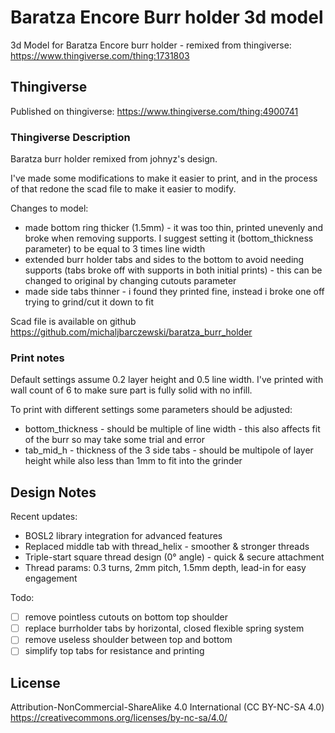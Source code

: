 # Baratza Encore Burr holder 3d model

3d Model for Baratza Encore burr holder - remixed from thingiverse: <https://www.thingiverse.com/thing:1731803>

## Thingiverse

Published on thingiverse: <https://www.thingiverse.com/thing:4900741>

### Thingiverse Description

Baratza burr holder remixed from johnyz's design.

I've made some modifications to make it easier to print, and in the process of that redone the scad file to make it easier to modify.

Changes to model:

- made bottom ring thicker (1.5mm) - it was too thin, printed unevenly and broke when removing supports. I suggest setting it (bottom_thickness parameter) to be equal to 3 times line width
- extended burr holder tabs and sides to the bottom to avoid needing supports (tabs broke off with supports in both initial prints) - this can be changed to original by changing cutouts parameter
- made side tabs thinner - i found they printed fine, instead i broke one off trying to grind/cut it down to fit

Scad file is available on github <https://github.com/michaljbarczewski/baratza_burr_holder>

### Print notes

Default settings assume 0.2 layer height and 0.5 line width.
I've printed with wall count of 6 to make sure part is fully solid with no infill.

To print with different settings some parameters should be adjusted:

- bottom_thickness - should be multiple of line width - this also affects fit of the burr so may take some trial and error
- tab_mid_h - thickness of the 3 side tabs - should be multipole of layer height while also less than 1mm to fit into the grinder

## Design Notes

Recent updates:
- BOSL2 library integration for advanced features
- Replaced middle tab with thread_helix - smoother & stronger threads
- Triple-start square thread design (0° angle) - quick & secure attachment
- Thread params: 0.3 turns, 2mm pitch, 1.5mm depth, lead-in for easy engagement

Todo:
- [ ] remove pointless cutouts on bottom top shoulder
- [ ] replace burrholder tabs by horizontal, closed flexible spring system
- [ ] remove useless shoulder between top and bottom
- [ ] simplify top tabs for resistance and printing

## License

Attribution-NonCommercial-ShareAlike 4.0 International (CC BY-NC-SA 4.0) <https://creativecommons.org/licenses/by-nc-sa/4.0/>
